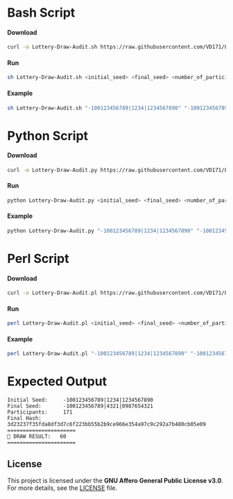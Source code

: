 # Bash Script
#### Download
```bash
curl -o Lottery-Draw-Audit.sh https://raw.githubusercontent.com/VD171/Lottery-Draw-Audit/refs/heads/main/Lottery-Draw-Audit.sh
```
#### Run
```bash
sh Lottery-Draw-Audit.sh <initial_seed> <final_seed> <number_of_participants> <final_hash>
```
#### Example
```bash
sh Lottery-Draw-Audit.sh "-100123456789|1234|1234567890" "-100123456789|4321|0987654321" 171 "3d23237f35fda8df3d7c6f223bb55b2b9ce966e354a97c9c292a7b480cb05e09"
```
# Python Script
#### Download
```bash
curl -o Lottery-Draw-Audit.py https://raw.githubusercontent.com/VD171/Lottery-Draw-Audit/refs/heads/main/Lottery-Draw-Audit.py
```
#### Run
```bash
python Lottery-Draw-Audit.py <initial_seed> <final_seed> <number_of_participants> <final_hash>
```
#### Example
```bash
python Lottery-Draw-Audit.py "-100123456789|1234|1234567890" "-100123456789|4321|0987654321" 171 "3d23237f35fda8df3d7c6f223bb55b2b9ce966e354a97c9c292a7b480cb05e09"
```
# Perl Script
#### Download
```bash
curl -o Lottery-Draw-Audit.pl https://raw.githubusercontent.com/VD171/Lottery-Draw-Audit/refs/heads/main/Lottery-Draw-Audit.pl
```
#### Run
```bash
perl Lottery-Draw-Audit.pl <initial_seed> <final_seed> <number_of_participants> <final_hash>
```
#### Example
```bash
perl Lottery-Draw-Audit.pl "-100123456789|1234|1234567890" "-100123456789|4321|0987654321" 171 "3d23237f35fda8df3d7c6f223bb55b2b9ce966e354a97c9c292a7b480cb05e09"
```
  
# Expected Output
`Initial Seed:     -100123456789|1234|1234567890`  
`Final Seed:       -100123456789|4321|0987654321`  
`Participants:     171`  
`Final Hash:       3d23237f35fda8df3d7c6f223bb55b2b9ce966e354a97c9c292a7b480cb05e09`  
`======================`  
`🎯 DRAW RESULT:   60`  
`======================`  
  
## License
This project is licensed under the **GNU Affero General Public License v3.0**.  
For more details, see the [LICENSE](LICENSE) file.  
